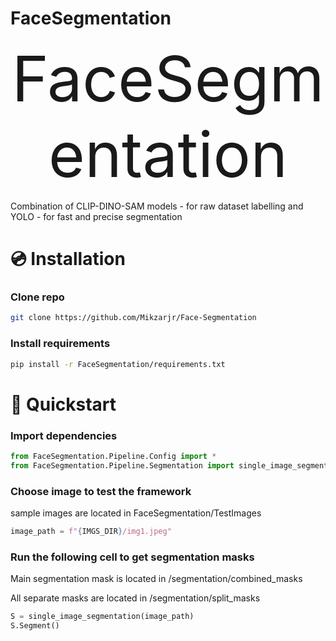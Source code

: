 # **FaceSegmentation**
<div align="center" style="font-size: 100px">
  <a>
      FaceSegmentation
  </a>
</div>
  
Combination of CLIP-DINO-SAM models - for raw dataset labelling and YOLO - for fast and precise segmentation

# 💿 Installation
### Clone repo
```bash
git clone https://github.com/Mikzarjr/Face-Segmentation
```

### Install requirements
```bash
pip install -r FaceSegmentation/requirements.txt
```
#
# 🚀 Quickstart
### Import dependencies
```python
from FaceSegmentation.Pipeline.Config import *
from FaceSegmentation.Pipeline.Segmentation import single_image_segmentation
```

### Choose image to test the framework 
sample images are located in FaceSegmentation/TestImages
```python
image_path = f"{IMGS_DIR}/img1.jpeg"
```

### Run the following cell to get segmentation masks
Main segmentation mask is located in /segmentation/combined_masks

All separate masks are located in /segmentation/split_masks
```python
S = single_image_segmentation(image_path)
S.Segment()
```








